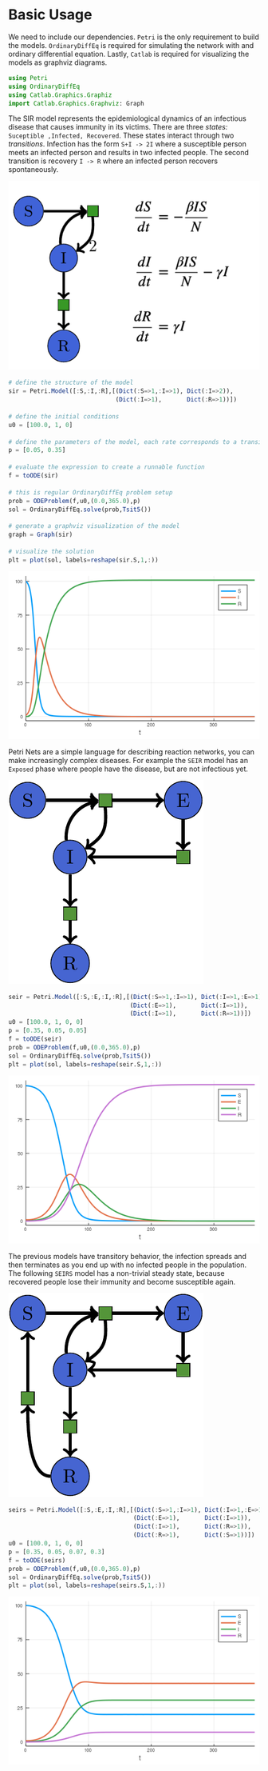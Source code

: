 # Basic Usage

We need to include our dependencies. `Petri` is the only requirement to build the models. `OrdinaryDiffEq` is required for simulating the network with and ordinary differential equation. Lastly, `Catlab` is required for visualizing the models as graphviz diagrams.

```julia
using Petri
using OrdinaryDiffEq
using Catlab.Graphics.Graphiz
import Catlab.Graphics.Graphviz: Graph
```

The SIR model represents the epidemiological dynamics of an infectious disease that causes immunity in its victims. There are three *states:* `Suceptible ,Infected, Recovered`. These states interact through two *transitions*. Infection has the form `S+I -> 2I` where a susceptible person meets an infected person and results in two infected people. The second transition is recovery `I -> R` where an infected person recovers spontaneously.


![The SIR model system shown as a Petri net with ODE formulas](img/sir_petri+ode.png)

```julia
# define the structure of the model
sir = Petri.Model([:S,:I,:R],[(Dict(:S=>1,:I=>1), Dict(:I=>2)),
                              (Dict(:I=>1),       Dict(:R=>1))])

# define the initial conditions
u0 = [100.0, 1, 0]

# define the parameters of the model, each rate corresponds to a transition
p = [0.05, 0.35]

# evaluate the expression to create a runnable function
f = toODE(sir)

# this is regular OrdinaryDiffEq problem setup
prob = ODEProblem(f,u0,(0.0,365.0),p)
sol = OrdinaryDiffEq.solve(prob,Tsit5())

# generate a graphviz visualization of the model
graph = Graph(sir)

# visualize the solution
plt = plot(sol, labels=reshape(sir.S,1,:))
```

![A solution to the SIR model system](img/sir_sol.png)

Petri Nets are a simple language for describing reaction networks, you can make increasingly complex diseases. For example the `SEIR` model has an `Exposed` phase where people have the disease, but are not infectious yet.

![The SEIR model system shown as a Petri net](img/seir.png)

```julia
seir = Petri.Model([:S,:E,:I,:R],[(Dict(:S=>1,:I=>1), Dict(:I=>1,:E=>1)),
                                  (Dict(:E=>1),       Dict(:I=>1)),
                                  (Dict(:I=>1),       Dict(:R=>1))])
u0 = [100.0, 1, 0, 0]
p = [0.35, 0.05, 0.05]
f = toODE(seir)
prob = ODEProblem(f,u0,(0.0,365.0),p)
sol = OrdinaryDiffEq.solve(prob,Tsit5())
plt = plot(sol, labels=reshape(seir.S,1,:))
```

![A solution to the SEIR model system](img/seir_sol.png)

The previous models have transitory behavior, the infection spreads and then terminates as you end up with no infected people in the population. The following `SEIRS` model has a non-trivial steady state, because recovered people lose their immunity and become susceptible again.

![The SEIRS model system shown as a Petri net](img/seirs.png)

```julia
seirs = Petri.Model([:S,:E,:I,:R],[(Dict(:S=>1,:I=>1), Dict(:I=>1,:E=>1)),
                                   (Dict(:E=>1),       Dict(:I=>1)),
                                   (Dict(:I=>1),       Dict(:R=>1)),
                                   (Dict(:R=>1),       Dict(:S=>1))])
u0 = [100.0, 1, 0, 0]
p = [0.35, 0.05, 0.07, 0.3]
f = toODE(seirs)
prob = ODEProblem(f,u0,(0.0,365.0),p)
sol = OrdinaryDiffEq.solve(prob,Tsit5())
plt = plot(sol, labels=reshape(seirs.S,1,:))
```

![A solution to the SEIRS model system](img/seirs_sol.png)
